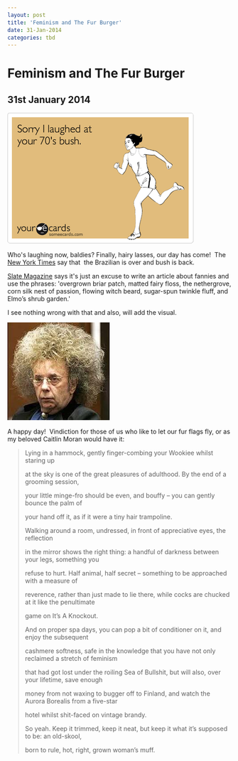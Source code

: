 ```yaml
---
layout: post
title: 'Feminism and The Fur Burger'
date: 31-Jan-2014
categories: tbd
---
```


# Feminism and The Fur Burger

## 31st January 2014

<img class="photo-horiz" src="/images/2014/01/2c422200a399afe3bae5ee96c23bc7dbf4.png" />

Who's laughing now,   baldies? Finally, hairy lasses, our day has come!  The <a href="http://www.slate.com/blogs/xx_factor/2014/01/30/new_york_times_pubic_hair_trend_piece_not_waxing_is_the_new_juicing_or_something.html">New York Times</a> say that  the Brazilian is over and bush is back.

<a href="http://www.slate.com/blogs/xx_factor/2014/01/30/new_york_times_pubic_hair_trend_piece_not_waxing_is_the_new_juicing_or_something.html">Slate Magazine</a> says it's just an excuse to write an article about fannies and use the phrases: 'overgrown briar patch, matted fairy floss, the nethergrove, corn silk nest of passion, flowing witch beard, sugar-spun twinkle fluff, and Elmo’s shrub garden.'

I see nothing wrong with that and also, will add the visual.

<img class="photo-horiz" src="/images/2014/01/download-11.jpg" />

A happy day!  Vindiction for those of us who like to let our fur flags fly, or as my beloved Caitlin Moran would have it:

<div id="content">





<blockquote>Lying in a hammock, gently finger-combing your Wookiee whilst staring up

at the sky is one of the great pleasures of adulthood. By the end of a grooming session,

your little minge-fro should be even, and bouffy – you can gently bounce the palm of

your hand off it, as if it were a tiny hair trampoline.

Walking around a room, undressed, in front of appreciative eyes, the reflection

in the mirror shows the right thing: a handful of darkness between your legs, something you

refuse to hurt. Half animal, half secret – something to be approached with a measure of

reverence, rather than just made to lie there, while cocks are chucked at it like the penultimate

game on It’s A Knockout.

And on proper spa days, you can pop a bit of conditioner on it, and enjoy the subsequent

cashmere softness, safe in the knowledge that you have not only reclaimed a stretch of feminism

that had got lost under the roiling Sea of Bullshit, but will also, over your lifetime, save enough

money from not waxing to bugger off to Finland, and watch the Aurora Borealis from a five-star

hotel whilst shit-faced on vintage brandy.

So yeah. Keep it trimmed, keep it neat, but keep it what it’s supposed to be: an old-skool,

born to rule, hot, right, grown woman’s muff.</blockquote>







 
